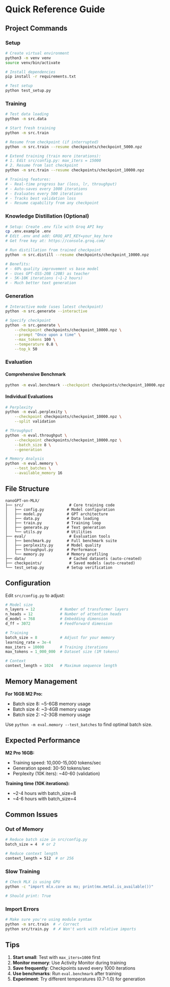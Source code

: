 # Quick Reference Guide

## Project Commands

### Setup
```bash
# Create virtual environment
python3 -m venv venv
source venv/bin/activate

# Install dependencies
pip install -r requirements.txt

# Test setup
python test_setup.py
```

### Training
```bash
# Test data loading
python -m src.data

# Start fresh training
python -m src.train

# Resume from checkpoint (if interrupted)
python -m src.train --resume checkpoints/checkpoint_5000.npz

# Extend training (train more iterations):
# 1. Edit src/config.py: max_iters = 15000
# 2. Resume from last checkpoint
python -m src.train --resume checkpoints/checkpoint_10000.npz

# Training features:
# - Real-time progress bar (loss, lr, throughput)
# - Auto-saves every 1000 iterations
# - Evaluates every 500 iterations
# - Tracks best validation loss
# - Resume capability from any checkpoint
```

### Knowledge Distillation (Optional)
```bash
# Setup: Create .env file with Groq API key
cp .env.example .env
# Edit .env and add: GROQ_API_KEY=your_key_here
# Get free key at: https://console.groq.com/

# Run distillation from trained checkpoint
python -m src.distill --resume checkpoints/checkpoint_10000.npz

# Benefits:
# - 60% quality improvement vs base model
# - Uses GPT-OSS-20B (20B) as teacher
# - 5K-10K iterations (~1-2 hours)
# - Much better text generation
```

### Generation
```bash
# Interactive mode (uses latest checkpoint)
python -m src.generate --interactive

# Specify checkpoint
python -m src.generate \
    --checkpoint checkpoints/checkpoint_10000.npz \
    --prompt "Once upon a time" \
    --max_tokens 100 \
    --temperature 0.8 \
    --top_k 50
```

### Evaluation

#### Comprehensive Benchmark
```bash
python -m eval.benchmark --checkpoint checkpoints/checkpoint_10000.npz
```

#### Individual Evaluations
```bash
# Perplexity
python -m eval.perplexity \
    --checkpoint checkpoints/checkpoint_10000.npz \
    --split validation

# Throughput
python -m eval.throughput \
    --checkpoint checkpoints/checkpoint_10000.npz \
    --batch_size 8 \
    --generation

# Memory Analysis
python -m eval.memory \
    --test_batches \
    --available_memory 16
```

## File Structure

```
nanoGPT-on-MLX/
├── src/                    # Core training code
│   ├── config.py          # Model configuration
│   ├── model.py           # GPT architecture
│   ├── data.py            # Data loading
│   ├── train.py           # Training loop
│   ├── generate.py        # Text generation
│   └── utils.py           # Utilities
├── eval/                   # Evaluation tools
│   ├── benchmark.py       # Full benchmark suite
│   ├── perplexity.py      # Model quality
│   ├── throughput.py      # Performance
│   └── memory.py          # Memory profiling
├── data/                   # Cached datasets (auto-created)
├── checkpoints/            # Saved models (auto-created)
└── test_setup.py          # Setup verification
```

## Configuration

Edit `src/config.py` to adjust:

```python
# Model size
n_layers = 12           # Number of transformer layers
n_heads = 12            # Number of attention heads
d_model = 768           # Embedding dimension
d_ff = 3072             # Feedforward dimension

# Training
batch_size = 8          # Adjust for your memory
learning_rate = 3e-4
max_iters = 10000       # Training iterations
max_tokens = 1_000_000  # Dataset size (1M tokens)

# Context
context_length = 1024   # Maximum sequence length
```

## Memory Management

**For 16GB M2 Pro:**
- Batch size 8: ~5-6GB memory usage
- Batch size 4: ~3-4GB memory usage
- Batch size 2: ~2-3GB memory usage

Use `python -m eval.memory --test_batches` to find optimal batch size.

## Expected Performance

**M2 Pro 16GB:**
- Training speed: 10,000-15,000 tokens/sec
- Generation speed: 30-50 tokens/sec
- Perplexity (10K iters): ~40-60 (validation)

**Training time (10K iterations):**
- ~2-4 hours with batch_size=8
- ~4-6 hours with batch_size=4

## Common Issues

### Out of Memory
```bash
# Reduce batch size in src/config.py
batch_size = 4  # or 2

# Reduce context length
context_length = 512  # or 256
```

### Slow Training
```bash
# Check MLX is using GPU
python -c "import mlx.core as mx; print(mx.metal.is_available())"

# Should print: True
```

### Import Errors
```bash
# Make sure you're using module syntax
python -m src.train  # ✓ Correct
python src/train.py  # ✗ Won't work with relative imports
```

## Tips

1. **Start small**: Test with `max_iters=1000` first
2. **Monitor memory**: Use Activity Monitor during training
3. **Save frequently**: Checkpoints saved every 1000 iterations
4. **Use benchmarks**: Run `eval.benchmark` after training
5. **Experiment**: Try different temperatures (0.7-1.0) for generation
